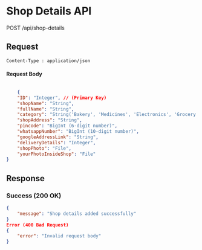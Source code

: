 # Shop Details API
POST /api/shop-details

## Request
```
Content-Type : application/json
```


#### Request Body
```json

    {
    "ID": "Integer", // (Primary Key)
    "shopName": "String",
    "fullName": "String",
    "category": "String('Bakery', 'Medicines', 'Electronics', 'Grocery', 'Cloths', 'Other')",
    "shopAddress": "String",
    "pincode": "BigInt (6-digit number)",
    "whatsappNumber": "BigInt (10-digit number)", 
    "googleAddressLink": "String",
    "deliveryDetails": "Integer",
    "shopPhoto": "File",
    "yourPhotoInsideShop": "File"
}
```
## Response

### Success (200 OK)

```json
{
    "message": "Shop details added successfully"
}
Error (400 Bad Request)
{
    "error": "Invalid request body"
}

